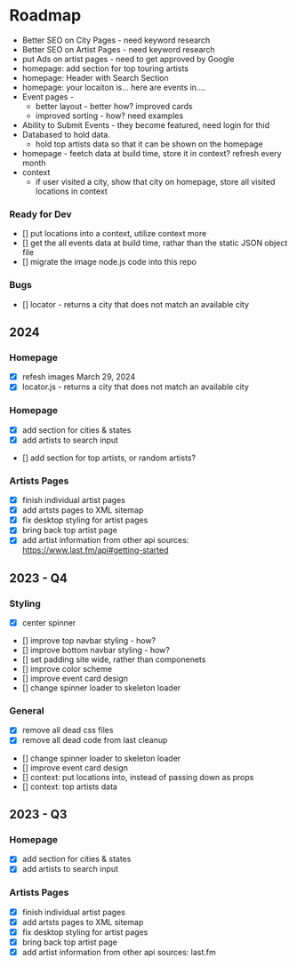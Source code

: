 # Roadmap

- Better SEO on City Pages - need keyword research
- Better SEO on Artist Pages - need keyword research
- put Ads on artist pages - need to get approved by Google
- homepage: add section for top touring artists
- homepage: Header with Search Section
- homepage: your locaiton is... here are events in....
- Event pages -
  - better layout - better how? improved cards
  - improved sorting - how? need examples
- Ability to Submit Events - they become featured, need login for thid
- Databased to hold data.
  - hold top artists data so that it can be shown on the homepage
- homepage - feetch data at build time, store it in context? refresh every month
- context
  - if user visited a city, show that city on homepage, store all visited locations in context

### Ready for Dev

- [] put locations into a context, utilize context more
- [] get the all events data at build time, rathar than the static JSON object file
- [] migrate the image node.js code into this repo

### Bugs

- [] locator - returns a city that does not match an available city

## 2024

### Homepage

- [x] refesh images March 29, 2024
- [x] locator.js - returns a city that does not match an available city

### Homepage

- [x] add section for cities & states
- [x] add artists to search input
- [] add section for top artists, or random artists?

### Artists Pages

- [x] finish individual artist pages
- [x] add artsts pages to XML sitemap
- [x] fix desktop styling for artist pages
- [x] bring back top artist page
- [x] add artist information from other api sources: https://www.last.fm/api#getting-started

## 2023 - Q4

### Styling

- [x] center spinner
- [] improve top navbar styling - how?
- [] improve bottom navbar styling - how?
- [] set padding site wide, rather than componenets
- [] improve color scheme
- [] improve event card design
- [] change spinner loader to skeleton loader

### General

- [x] remove all dead css files
- [x] remove all dead code from last cleanup
- [] change spinner loader to skeleton loader
- [] improve event card design
- [] context: put locations into, instead of passing down as props
- [] context: top artists data

## 2023 - Q3

### Homepage

- [x] add section for cities & states
- [x] add artists to search input

### Artists Pages

- [x] finish individual artist pages
- [x] add artsts pages to XML sitemap
- [x] fix desktop styling for artist pages
- [x] bring back top artist page
- [x] add artist information from other api sources: last.fm

